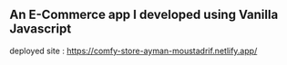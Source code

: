 ## An E-Commerce app I developed using Vanilla Javascript
deployed site : https://comfy-store-ayman-moustadrif.netlify.app/
